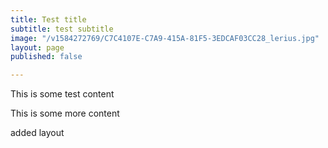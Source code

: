```yaml
---
title: Test title
subtitle: test subtitle
image: "/v1584272769/C7C4107E-C7A9-415A-81F5-3EDCAF03CC28_lerius.jpg"
layout: page
published: false

---
```

This is some test content

This is some more content

added layout